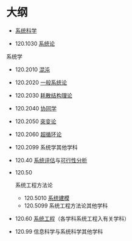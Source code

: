 # 大纲

- [系统科学](https://zh.wikipedia.org/wiki/%E7%B3%BB%E7%BB%9F%E7%A7%91%E5%AD%A6)



- 120.1030 [系统论](https://zh.wikipedia.org/wiki/系统论)



系统学

- 120.2010 [混沌](https://zh.wikipedia.org/wiki/混沌)
- 120.2020 [一般系统论](https://zh.wikipedia.org/wiki/一般系统论)
- 120.2030 [耗散结构理论](https://zh.wikipedia.org/wiki/耗散结构理论)
- 120.2040 [协同学](https://zh.wikipedia.org/wiki/协同学)
- 120.2050 [突变论](https://zh.wikipedia.org/w/index.php?title=突变论&action=edit&redlink=1)
- 120.2060 [超循环论](https://zh.wikipedia.org/w/index.php?title=超循环论&action=edit&redlink=1)
- 120.2099 系统学其他学科





- 120.40 [系统评估](https://zh.wikipedia.org/w/index.php?title=系统评估&action=edit&redlink=1)与[可行性分析](https://zh.wikipedia.org/w/index.php?title=可行性分析&action=edit&redlink=1)

- 120.50



  系统工程方法论

  - 120.5010 [系统建模](https://zh.wikipedia.org/w/index.php?title=系统建模&action=edit&redlink=1)
  - 120.5099 系统工程方法论其他学科

- 120.60 [系统工程](https://zh.wikipedia.org/wiki/系统工程)（各学科系统工程入有关学科）

- 120.99 信息科学与系统科学其他学科
